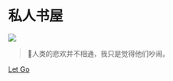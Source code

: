 <!-- _coverpage.md -->

# 私人书屋

![](https://xbhog-img.oss-cn-hangzhou.aliyuncs.com/2022/1239346.png)
> 💪人类的悲欢并不相通，我只是觉得他们吵闹。



[Let Go](/README.md)